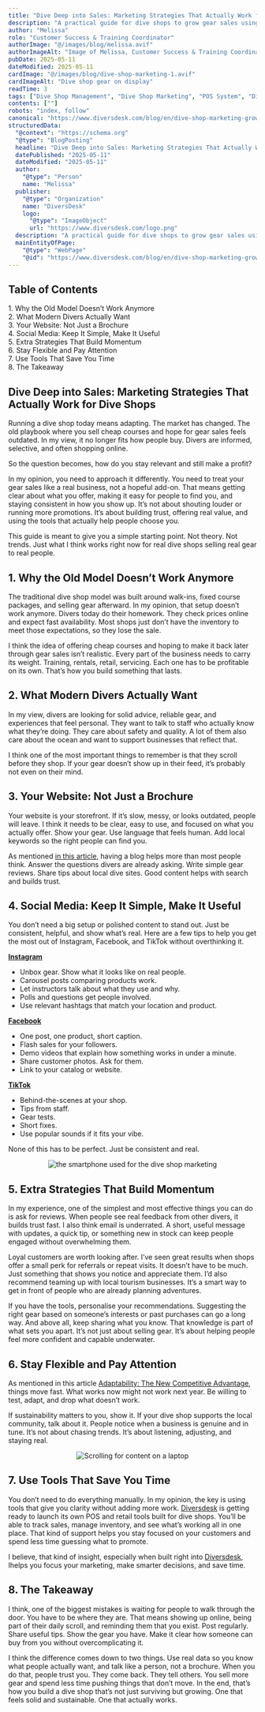 ```yaml
---
title: "Dive Deep into Sales: Marketing Strategies That Actually Work for Dive Shops"
description: "A practical guide for dive shops to grow gear sales using simple tools, real data, and modern marketing"
author: "Melissa"
role: "Customer Success & Training Coordinator"
authorImage: "@/images/blog/melissa.avif"
authorImageAlt: "Image of Melissa, Customer Success & Training Coordinator"
pubDate: 2025-05-11
dateModified: 2025-05-11
cardImage: "@/images/blog/dive-shop-marketing-1.avif"
cardImageAlt: "Dive shop gear on display"
readTime: 3
tags: ["Dive Shop Management", "Dive Shop Marketing", "POS System", "Digital Tools"]
contents: [""]
robots: "index, follow"
canonical: "https://www.diversdesk.com/blog/en/dive-shop-marketing-grow-gear-sales"
structuredData:
  "@context": "https://schema.org"
  "@type": "BlogPosting"
  headline: "Dive Deep into Sales: Marketing Strategies That Actually Work for Dive Shops"
  datePublished: "2025-05-11"
  dateModified: "2025-05-11"
  author:
    "@type": "Person"
    name: "Melissa"
  publisher:
    "@type": "Organization"
    name: "DiversDesk"
    logo:
      "@type": "ImageObject"
      url: "https://www.diversdesk.com/logo.png"
  description: "A practical guide for dive shops to grow gear sales using simple tools, real data, and modern marketing"
  mainEntityOfPage:
    "@type": "WebPage"
    "@id": "https://www.diversdesk.com/blog/en/dive-shop-marketing-grow-gear-sales"
---
```


<!-- Table of Contents -->
<nav id="toc" class="mb-8">
  <h2 class="text-xl font-bold mb-3">Table of Contents</h2>
  <ul class="space-y-2 text-neutral-600 dark:text-neutral-400">
    <li><a href="#why-the-old-model-doesnt-work-anymore" class="hover:text-neutral-800 dark:hover:text-neutral-200">1. Why the Old Model Doesn’t Work Anymore</a></li>
    <li><a href="#what-modern-divers-actually-want" class="hover:text-neutral-800 dark:hover:text-neutral-200">2. What Modern Divers Actually Want</a></li>
    <li><a href="#your-website-not-just-a-brochure" class="hover:text-neutral-800 dark:hover:text-neutral-200">3. Your Website: Not Just a Brochure</a></li>
    <li><a href="#social-media-keep-it-simple-make-it-useful" class="hover:text-neutral-800 dark:hover:text-neutral-200">4. Social Media: Keep It Simple, Make It Useful</a></li>
    <li><a href="#extra-strategies-that-build-momentum" class="hover:text-neutral-800 dark:hover:text-neutral-200">5. Extra Strategies That Build Momentum</a></li>
    <li><a href="#stay-flexible-and-pay-attention" class="hover:text-neutral-800 dark:hover:text-neutral-200">6. Stay Flexible and Pay Attention</a></li>
    <li><a href="#use-tools-that-save-you-time" class="hover:text-neutral-800 dark:hover:text-neutral-200">7. Use Tools That Save You Time</a></li>
    <li><a href="#the-takeaway" class="hover:text-neutral-800 dark:hover:text-neutral-200">8. The Takeaway</a></li>
  </ul>
</nav>

<h2 id="introduction" class="section-heading">Dive Deep into Sales: Marketing Strategies That Actually Work for Dive Shops</h2>

Running a dive shop today means adapting. The market has changed. The old playbook where you sell cheap courses and hope for gear sales feels outdated. In my view, it no longer fits how people buy. Divers are informed, selective, and often shopping online.

So the question becomes, how do you stay relevant and still make a profit?

In my opinion, you need to approach it differently. You need to treat your gear sales like a real business, not a hopeful add-on. That means getting clear about what you offer, making it easy for people to find you, and staying consistent in how you show up. It’s not about shouting louder or running more promotions. It’s about building trust, offering real value, and using the tools that actually help people choose you.

This guide is meant to give you a simple starting point. Not theory. Not trends. Just what I think works right now for real dive shops selling real gear to real people.

<h2 id="why-the-old-model-doesnt-work-anymore" class="section-heading">1. Why the Old Model Doesn’t Work Anymore</h2>

The traditional dive shop model was built around walk-ins, fixed course packages, and selling gear afterward. In my opinion, that setup doesn’t work anymore. Divers today do their homework. They check prices online and expect fast availability. Most shops just don’t have the inventory to meet those expectations, so they lose the sale.

I think the idea of offering cheap courses and hoping to make it back later through gear sales isn’t realistic. Every part of the business needs to carry its weight. Training, rentals, retail, servicing. Each one has to be profitable on its own. That’s how you build something that lasts.

<h2 id="what-modern-divers-actually-want" class="section-heading">2. What Modern Divers Actually Want</h2>

In my view, divers are looking for solid advice, reliable gear, and experiences that feel personal. They want to talk to staff who actually know what they’re doing. They care about safety and quality. A lot of them also care about the ocean and want to support businesses that reflect that.

I think one of the most important things to remember is that they scroll before they shop. If your gear doesn’t show up in their feed, it’s probably not even on their mind.

<h2 id="your-website-not-just-a-brochure" class="section-heading">3. Your Website: Not Just a Brochure</h2>

Your website is your storefront. If it’s slow, messy, or looks outdated, people will leave. I think it needs to be clear, easy to use, and focused on what you actually offer. Show your gear. Use language that feels human. Add local keywords so the right people can find you.

As mentioned <a href="https://businessesgrow.com/2023/02/20/benefits-of-blogging/" target="_blank">in this article</a>, having a blog helps more than most people think. Answer the questions divers are already asking. Write simple gear reviews. Share tips about local dive sites. Good content helps with search and builds trust.

<h2 id="social-media-keep-it-simple-make-it-useful" class="section-heading">4. Social Media: Keep It Simple, Make It Useful</h2>

You don’t need a big setup or polished content to stand out. Just be consistent, helpful, and show what’s real. Here are a few tips to help you get the most out of Instagram, Facebook, and TikTok without overthinking it.

**<a href="https://instagram.com" target="_blank">Instagram</a>**  
- Unbox gear. Show what it looks like on real people.  
- Carousel posts comparing products work.  
- Let instructors talk about what they use and why.  
- Polls and questions get people involved.  
- Use relevant hashtags that match your location and product.  

**<a href="https://facebook.com" target="_blank">Facebook</a>**  
- One post, one product, short caption.  
- Flash sales for your followers.  
- Demo videos that explain how something works in under a minute.  
- Share customer photos. Ask for them.  
- Link to your catalog or website.  

**<a href="https://tiktok.com" target="_blank">TikTok</a>**  
- Behind-the-scenes at your shop.  
- Tips from staff.  
- Gear tests.  
- Short fixes.  
- Use popular sounds if it fits your vibe.  


None of this has to be perfect. Just be consistent and real.

<div style="text-align: center;">
  <img 
    src="/images/dive-shop-marketing-2.avif" 
    alt="the smartphone used for the dive shop marketing"
    class="w-full md:w-9/12 mx-auto"
  />
</div>

<h2 id="extra-strategies-that-build-momentum" class="section-heading">5. Extra Strategies That Build Momentum</h2>

In my experience, one of the simplest and most effective things you can do is ask for reviews. When people see real feedback from other divers, it builds trust fast. I also think email is underrated. A short, useful message with updates, a quick tip, or something new in stock can keep people engaged without overwhelming them.

Loyal customers are worth looking after. I’ve seen great results when shops offer a small perk for referrals or repeat visits. It doesn’t have to be much. Just something that shows you notice and appreciate them. I’d also recommend teaming up with local tourism businesses. It’s a smart way to get in front of people who are already planning adventures.

If you have the tools, personalise your recommendations. Suggesting the right gear based on someone’s interests or past purchases can go a long way. And above all, keep sharing what you know. That knowledge is part of what sets you apart. It’s not just about selling gear. It’s about helping people feel more confident and capable underwater.

<h2 id="stay-flexible-and-pay-attention" class="section-heading">6. Stay Flexible and Pay Attention</h2>

As mentioned in this article <a href="https://hbr.org/2011/07/adaptability-the-new-competitive-advantage" target="_blank">Adaptability: The New Competitive Advantage</a>, things move fast. What works now might not work next year. Be willing to test, adapt, and drop what doesn’t work.

If sustainability matters to you, show it. If your dive shop supports the local community, talk about it. People notice when a business is genuine and in tune. It’s not about chasing trends. It’s about listening, adjusting, and staying real.

<div style="text-align: center;">
  <img 
    src="/images/dive-shop-marketing-3.avif" 
    alt="Scrolling for content on a laptop"
    class="w-full md:w-9/12 mx-auto"
  />
</div>

<h2 id="use-tools-that-save-you-time" class="section-heading">7. Use Tools That Save You Time</h2>

You don’t need to do everything manually. In my opinion, the key is using tools that give you clarity without adding more work. <a href="https://www.diversdesk.com" target="_blank">Diversdesk</a> is getting ready to launch its own POS and retail tools built for dive shops. You’ll be able to track sales, manage inventory, and see what’s working all in one place. That kind of support helps you stay focused on your customers and spend less time guessing what to promote.

I believe, that kind of insight, especially when built right into <a href="https://www.diversdesk.com" target="_blank">Diversdesk</a>, Ihelps you focus your marketing, make smarter decisions, and save time.

<h2 id="the-takeaway" class="section-heading">8. The Takeaway</h2>

I think, one of the biggest mistakes is waiting for people to walk through the door. You have to be where they are. That means showing up online, being part of their daily scroll, and reminding them that you exist. Post regularly. Share useful tips. Show the gear you have. Make it clear how someone can buy from you without overcomplicating it.

I think the difference comes down to two things. Use real data so you know what people actually want, and talk like a person, not a brochure. When you do that, people trust you. They come back. They tell others. You sell more gear and spend less time pushing things that don’t move. In the end, that’s how you build a dive shop that’s not just surviving but growing. One that feels solid and sustainable. One that actually works.

